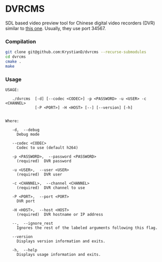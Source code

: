 DVRCMS
======

SDL based video preview tool for Chinese digital video recorders (DVR) similar to [this one](https://www.aliexpress.com/item/32828699353.html). Usually, they use port 34567.

### Compilation

```sh
git clone git@github.com:KrystianD/dvrcms --recurse-submodules
cd dvrcms
cmake .
make
```

### Usage

```shell
USAGE: 

   ./dvrcms  [-d] [--codec <CODEC>] -p <PASSWORD> -u <USER> -c <CHANNEL>
             [-P <PORT>] -H <HOST> [--] [--version] [-h]


Where: 

   -d,  --debug
     Debug mode

   --codec <CODEC>
     Codec to use (default h264)

   -p <PASSWORD>,  --password <PASSWORD>
     (required)  DVR password

   -u <USER>,  --user <USER>
     (required)  DVR user

   -c <CHANNEL>,  --channel <CHANNEL>
     (required)  DVR channel to use

   -P <PORT>,  --port <PORT>
     DVR port

   -H <HOST>,  --host <HOST>
     (required)  DVR hostname or IP address

   --,  --ignore_rest
     Ignores the rest of the labeled arguments following this flag.

   --version
     Displays version information and exits.

   -h,  --help
     Displays usage information and exits.
```